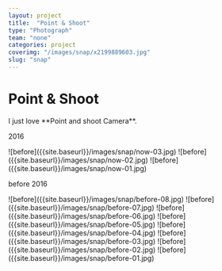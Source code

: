 ```yaml
---
layout: project
title:  "Point & Shoot"
type: "Photograph"
team: "none"
categories: project
coverimg: "/images/snap/x2199889603.jpg"
slug: "snap"
---
```


<h1>Point & Shoot</h1>

<p>I just love **Point and shoot Camera**.</p>

<p>2016</p>
![before]({{site.baseurl}}/images/snap/now-03.jpg)
![before]({{site.baseurl}}/images/snap/now-02.jpg)
![before]({{site.baseurl}}/images/snap/now-01.jpg)
<p>before 2016</p>
![before]({{site.baseurl}}/images/snap/before-08.jpg)
![before]({{site.baseurl}}/images/snap/before-07.jpg)
![before]({{site.baseurl}}/images/snap/before-06.jpg)
![before]({{site.baseurl}}/images/snap/before-05.jpg)
![before]({{site.baseurl}}/images/snap/before-04.jpg)
![before]({{site.baseurl}}/images/snap/before-03.jpg)
![before]({{site.baseurl}}/images/snap/before-02.jpg)
![before]({{site.baseurl}}/images/snap/before-01.jpg)
